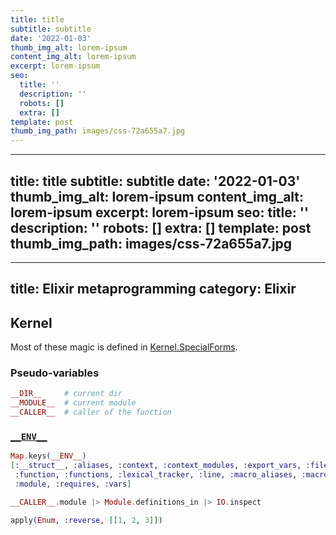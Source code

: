 ```yaml
---
title: title
subtitle: subtitle
date: '2022-01-03'
thumb_img_alt: lorem-ipsum
content_img_alt: lorem-ipsum
excerpt: lorem-ipsum
seo:
  title: ''
  description: ''
  robots: []
  extra: []
template: post
thumb_img_path: images/css-72a655a7.jpg
---
```

---
title: title
subtitle: subtitle
date: '2022-01-03'
thumb_img_alt: lorem-ipsum
content_img_alt: lorem-ipsum
excerpt: lorem-ipsum
seo:
  title: ''
  description: ''
  robots: []
  extra: []
template: post
thumb_img_path: images/css-72a655a7.jpg
---
---
title: Elixir metaprogramming
category: Elixir
---

## Kernel

Most of these magic is defined in [Kernel.SpecialForms](http://devdocs.io/elixir/elixir/kernel.specialforms).

### Pseudo-variables

```elixir
__DIR__     # current dir
__MODULE__  # current module
__CALLER__  # caller of the function
```

### [`__ENV__`](http://devdocs.io/elixir/elixir/kernel.specialforms#__ENV__/0)

```elixir
Map.keys(__ENV__)
[:__struct__, :aliases, :context, :context_modules, :export_vars, :file,
 :function, :functions, :lexical_tracker, :line, :macro_aliases, :macros,
 :module, :requires, :vars]
```

```elixir
__CALLER__.module |> Module.definitions_in |> IO.inspect
```

```elixir
apply(Enum, :reverse, [[1, 2, 3]])
```
